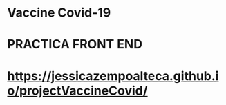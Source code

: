 # Vaccine Covid-19
# PRACTICA FRONT END
# https://jessicazempoalteca.github.io/projectVaccineCovid/
